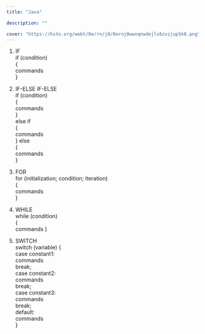 ```yaml
---
title: "Java"

description: ""

cover: "https://hsto.org/webt/0e/rn/j0/0ernj0wwnqnwdejls6zvzjup5k8.png"
---
```


1. IF  
if (condition)  
{  
commands  
}  

2. IF-ELSE IF-ELSE    
if (condition)  
{  
commands  
}  
else if   
{  
commands  
}
else    
{  
commands  
} 

3. FOR  
for (initialization; condition; iteration)    
{  
commands  
}  

4. WHILE  
while (condition)  
{    
commands 
}  

5. SWITCH  
switch (variable) {  
case constant1:  
commands  
break;  
case constant2:  
commands  
break;  
case constant3:  
commands  
break;  
default:  
commands  
}  




